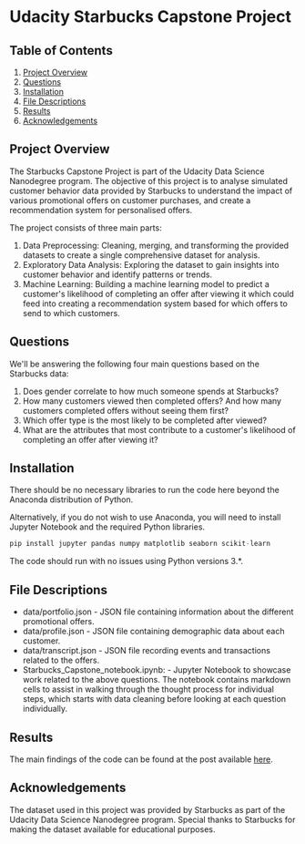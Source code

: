 # Udacity Starbucks Capstone Project
## Table of Contents
1. [Project Overview](#project-overview)
2. [Questions](#questions)
3. [Installation](#installation)
6. [File Descriptions](#file-descriptions)
7. [Results](#results)
8. [Acknowledgements](#acknowledgements)

## Project Overview
The Starbucks Capstone Project is part of the Udacity Data Science Nanodegree program. The objective of this project is to analyse simulated customer behavior data provided by Starbucks to understand the impact of various promotional offers on customer purchases, and create a recommendation system for personalised offers.

The project consists of three main parts:

1. Data Preprocessing: Cleaning, merging, and transforming the provided datasets to create a single comprehensive dataset for analysis.
2. Exploratory Data Analysis: Exploring the dataset to gain insights into customer behavior and identify patterns or trends.
3. Machine Learning: Building a machine learning model to predict a customer's likelihood of completing an offer after viewing it which could feed into creating a recommendation system based for which offers to send to which customers.

## Questions
We'll be answering the following four main questions based on the Starbucks data:

1. Does gender correlate to how much someone spends at Starbucks?
2. How many customers viewed then completed offers? And how many customers completed offers without seeing them first?
3. Which offer type is the most likely to be completed after viewed?
4. What are the attributes that most contribute to a customer's likelihood of completing an offer after viewing it?

## Installation
There should be no necessary libraries to run the code here beyond the Anaconda distribution of Python.

Alternatively, if you do not wish to use Anaconda, you will need to install Jupyter Notebook and the required Python libraries.

```python
pip install jupyter pandas numpy matplotlib seaborn scikit-learn
```

The code should run with no issues using Python versions 3.*.

## File Descriptions
* data/portfolio.json - JSON file containing information about the different promotional offers.
* data/profile.json - JSON file containing demographic data about each customer.
* data/transcript.json - JSON file recording events and transactions related to the offers.
* Starbucks_Capstone_notebook.ipynb: - Jupyter Notebook to showcase work related to the above questions. The notebook contains markdown cells to assist in walking through the thought process for individual steps, which starts with data cleaning before looking at each question individually.

## Results
The main findings of the code can be found at the post available [here](https://medium.com/@sarinapatel1213/how-can-we-boost-us-college-completion-rates-6f29efd3dd15). 

## Acknowledgements
The dataset used in this project was provided by Starbucks as part of the Udacity Data Science Nanodegree program. Special thanks to Starbucks for making the dataset available for educational purposes.
